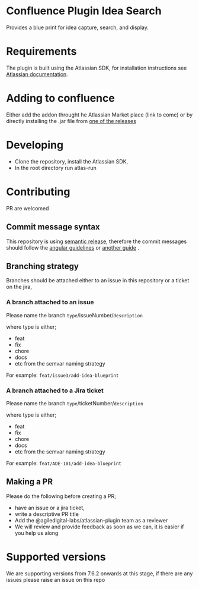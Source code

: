 # Confluence Plugin Idea Search
Provides a blue print for idea capture, search, and display.


# Requirements

The plugin is built using the Atlassian SDK, for installation instructions see [Atlassian documentation](https://developer.atlassian.com/server/framework/atlassian-sdk/set-up-the-atlassian-plugin-sdk-and-build-a-project/).

# Adding to confluence

Either add the addon throught he Atlassian Market place (link to come) or by directly installing the .jar file from [one of the releases](https://github.com/agiledigital-labs/confluence-plugin-idea-search/releases)


# Developing

* Clone the repository, install the Atlassian SDK, 
* In the root directory run atlas-run

# Contributing

PR are welcomed

## Commit message syntax

This repository is using [semantic release](https://semantic-release.gitbook.io/semantic-release/), therefore the commit messages should follow the [angular guidelines](https://github.com/angular/angular.js/blob/master/DEVELOPERS.md#-git-commit-guidelines) or [another guide](https://blog.greenkeeper.io/introduction-to-semantic-release-33f73b117c8) .

## Branching strategy

Branches should be attached either to an issue in this repository or a ticket on the jira, 

### A branch attached to an issue

Please name the branch `type`/issueNumber/`description`

where type is either;
* feat
* fix
* chore
* docs
* etc from the semvar naming strategy

For example:
`feat/issue3/add-idea-blueprint`

### A branch attached to a Jira ticket

Please name the branch `type`/ticketNumber/`description`

where type is either;
* feat
* fix
* chore
* docs
* etc from the semvar naming strategy

For example:
`feat/ADE-101/add-idea-blueprint`

## Making a PR

Please do the following before creating a PR;
* have an issue or a jira ticket,
* write a descriptive PR title
* Add the @agiledigital-labs/atlassian-plugin team as a reviewer
* We will review and provide feedback as soon as we can, it is easier if you help us along

# Supported versions
We are supporting versions from 7.6.2 onwards at this stage, if there are any issues please raise an issue on this repo

